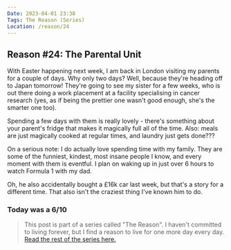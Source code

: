 ```yaml
---
Date: 2023-04-01 23:38
Tags: The Reason (Series)
Location: /reason/24
---
```


## Reason #24: The Parental Unit
With Easter happening next week, I am back in London visiting my parents for a couple of days. Why only two days? Well, because they're heading off to Japan tomorrow! They're going to see my sister for a few weeks, who is out there doing a work placement at a facility specialising in cancer research (yes, as if being the prettier one wasn't good enough, she's the smarter one too).

Spending a few days with them is really lovely - there's something about your parent's fridge that makes it magically full all of the time. Also: meals are just magically cooked at regular times, and laundry just gets done???

On a serious note: I do actually love spending time with my family. They are some of the funniest, kindest, most insane people I know, and every moment with them is eventful. I plan on waking up in just over 6 hours to watch Formula 1 with my dad.

Oh, he also accidentally bought a £16k car last week, but that's a story for a different time. That also isn't the craziest thing I've known him to do.

### Today was a 6/10

>This post is part of a series called "The Reason". I haven't committed to living forever, but I find a reason to live for one more day every day. [Read the rest of the series here.](/reason/)